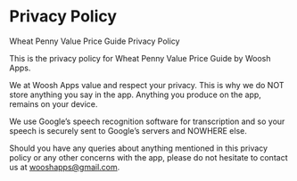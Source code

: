 # Privacy Policy

Wheat Penny Value Price Guide Privacy Policy

This is the privacy policy for Wheat Penny Value Price Guide by Woosh Apps.

We at Woosh Apps value and respect your privacy. This is why we do NOT store anything you say in the app. Anything you produce on the app, remains on your device.

We use Google’s speech recognition software for transcription and so your speech is securely sent to Google’s servers and NOWHERE else. 

Should you have any queries about anything mentioned in this privacy policy or any other concerns with the app, please do not hesitate to contact us at wooshapps@gmail.com.
